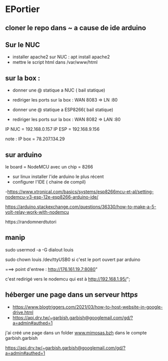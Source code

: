 # EPortier

## cloner le repo dans ~ a cause de ide arduino

## Sur le NUC

- installer apache2 sur NUC : apt install apache2
- mettre le script html  dans /var/www/html
## sur la box :
  - donner une @ statique a NUC ( bail statique)
  - rediriger les ports sur la box : WAN 8083 => LN <ip nuc>:80 

  - donner une @ statique a ESP8266( bail statique)
  - rediriger les ports sur la box : WAN 8082 => LAN <ip esp>:80
  
  IP NUC = 192.168.0.157
  IP ESP = 192.168.9.156
  
  note : IP box = 78.207.134.29

## sur arduino
 
  le board = NodeMCU
  avec un chip = 8266
- sur linux installer l'ide arduino le plus récent
- configurer l'IDE ( chaine de compil)
  
-https://www.xtronical.com/basics/systems/esp8266mcu-et-al/setting-nodemcu-v3-esp-12e-esp8266-arduino-ide/

https://arduino.stackexchange.com/questions/36330/how-to-make-a-5-volt-relay-work-with-nodemcu

https://randomnerdtutori


## manip
  
sudo usermod -a -G dialout louis


sudo chown louis /dev/ttyUSB0
si c'est le port ouvert par arduino


===> point d'entree : http://176.161.19.7:8080"

c'est redirigé vers le nodemcu qui est à http://192.168.1.95/";

## héberger une page dans un serveur http*s*

 - https://www.blogtriggers.com/2021/03/how-to-host-website-in-google-drive.html
 - https://api.drv.tw/~garbish.garbish@googlemail.com/gd/?a=admin#authed=1

j'ai créé une page dans un folder www.mimosas.bzh dans le compte garbish.garbish

https://api.drv.tw/~garbish.garbish@googlemail.com/gd/?a=admin#authed=1


 